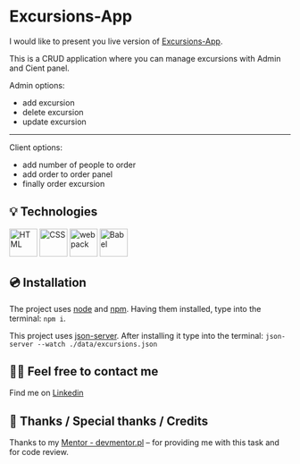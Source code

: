 # Excursions-App
I would like to present you live version of [Excursions-App](link).

This is a CRUD application where you can manage excursions with Admin and Cient panel.

Admin options:
- add excursion 
- delete excursion
- update excursion
---
Client options:
- add number of people to order
- add order to order panel 
- finally order excursion


## 💡 Technologies
<div >
	<img width="50" src="https://user-images.githubusercontent.com/25181517/192158954-f88b5814-d510-4564-b285-dff7d6400dad.png" alt="HTML" title="HTML"/>
	<img width="50" src="https://user-images.githubusercontent.com/25181517/183898674-75a4a1b1-f960-4ea9-abcb-637170a00a75.png" alt="CSS" title="CSS"/>
	<img width="50" src="https://user-images.githubusercontent.com/25181517/187955008-981340e6-b4cc-441b-80cf-7a5e94d29e7e.png" alt="webpack" title="webpack"/>
	<img width="50" src="https://github.com/marwin1991/profile-technology-icons/assets/136815194/ecd443af-ebba-4af8-a46e-1bf64d863b5b" alt="Babel" title="Babel"/>
</div>

## 💿 Installation
The project uses [node](https://nodejs.org/en/) and [npm](https://www.npmjs.com/). Having them installed, type into the terminal: `npm i`.

This project uses [json-server](https://github.com/typicode/json-server). After installing it type into the terminal: `json-server --watch ./data/excursions.json`


## 🙋‍♂️ Feel free to contact me
Find me on [Linkedin](https://www.linkedin.com/in/fryderyk-jellinek/) 
## 👏 Thanks / Special thanks / Credits
Thanks to my [Mentor - devmentor.pl](https://devmentor.pl/) – for providing me with this task and for code review.
